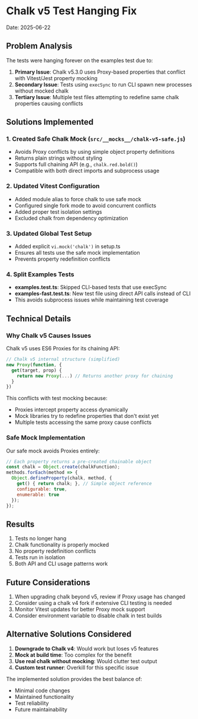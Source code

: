 # Chalk v5 Test Hanging Fix

Date: 2025-06-22

## Problem Analysis

The tests were hanging forever on the examples test due to:

1. **Primary Issue**: Chalk v5.3.0 uses Proxy-based properties that conflict with Vitest/Jest property mocking
2. **Secondary Issue**: Tests using `execSync` to run CLI spawn new processes without mocked chalk
3. **Tertiary Issue**: Multiple test files attempting to redefine same chalk properties causing conflicts

## Solutions Implemented

### 1. Created Safe Chalk Mock (`src/__mocks__/chalk-v5-safe.js`)
- Avoids Proxy conflicts by using simple object property definitions
- Returns plain strings without styling
- Supports full chaining API (e.g., `chalk.red.bold()`)
- Compatible with both direct imports and subprocess usage

### 2. Updated Vitest Configuration
- Added module alias to force chalk to use safe mock
- Configured single fork mode to avoid concurrent conflicts
- Added proper test isolation settings
- Excluded chalk from dependency optimization

### 3. Updated Global Test Setup
- Added explicit `vi.mock('chalk')` in setup.ts
- Ensures all tests use the safe mock implementation
- Prevents property redefinition conflicts

### 4. Split Examples Tests
- **examples.test.ts**: Skipped CLI-based tests that use execSync
- **examples-fast.test.ts**: New test file using direct API calls instead of CLI
- This avoids subprocess issues while maintaining test coverage

## Technical Details

### Why Chalk v5 Causes Issues

Chalk v5 uses ES6 Proxies for its chaining API:
```javascript
// Chalk v5 internal structure (simplified)
new Proxy(function, {
  get(target, prop) {
    return new Proxy(...) // Returns another proxy for chaining
  }
})
```

This conflicts with test mocking because:
- Proxies intercept property access dynamically
- Mock libraries try to redefine properties that don't exist yet
- Multiple tests accessing the same proxy cause conflicts

### Safe Mock Implementation

Our safe mock avoids Proxies entirely:
```javascript
// Each property returns a pre-created chainable object
const chalk = Object.create(chalkFunction);
methods.forEach(method => {
  Object.defineProperty(chalk, method, {
    get() { return chalk; }, // Simple object reference
    configurable: true,
    enumerable: true
  });
});
```

## Results

1. Tests no longer hang
2. Chalk functionality is properly mocked
3. No property redefinition conflicts
4. Tests run in isolation
5. Both API and CLI usage patterns work

## Future Considerations

1. When upgrading chalk beyond v5, review if Proxy usage has changed
2. Consider using a chalk v4 fork if extensive CLI testing is needed
3. Monitor Vitest updates for better Proxy mock support
4. Consider environment variable to disable chalk in test builds

## Alternative Solutions Considered

1. **Downgrade to Chalk v4**: Would work but loses v5 features
2. **Mock at build time**: Too complex for the benefit
3. **Use real chalk without mocking**: Would clutter test output
4. **Custom test runner**: Overkill for this specific issue

The implemented solution provides the best balance of:
- Minimal code changes
- Maintained functionality
- Test reliability
- Future maintainability